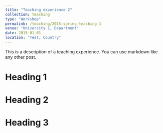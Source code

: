 ```yaml
---
title: "Teaching experience 2"
collection: teaching
type: "Workshop"
permalink: /teaching/2015-spring-teaching-1
venue: "University 1, Department"
date: 2015-01-01
location: "Test, Country"
---
```


This is a description of a teaching experience. You can use markdown like any other post.

Heading 1
======

Heading 2
======

Heading 3
======

